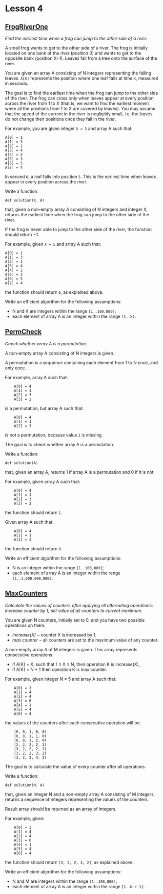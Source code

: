 # Lesson 4

## [FrogRiverOne](/lesson4/frog_river_one.py)

_Find the earliest time when a frog can jump to the other side of a river._

A small frog wants to get to the other side of a river. The frog is initially located on one bank of the river (position 0) and wants to get to the opposite bank (position X+1). Leaves fall from a tree onto the surface of the river.

You are given an array A consisting of N integers representing the falling leaves. `A[K]` represents the position where one leaf falls at time `K`, measured in seconds.

The goal is to find the earliest time when the frog can jump to the other side of the river. The frog can cross only when leaves appear at every position across the river from 1 to X (that is, we want to find the earliest moment when all the positions from 1 to X are covered by leaves). You may assume that the speed of the current in the river is negligibly small, i.e. the leaves do not change their positions once they fall in the river.

For example, you are given integer `X = 5` and array A such that:

```
A[0] = 1
A[1] = 3
A[2] = 1
A[3] = 4
A[4] = 2
A[5] = 3
A[6] = 5
A[7] = 4
```

In second `6`, a leaf falls into position `5`. This is the earliest time when leaves appear in every position across the river.

Write a function:

```
def solution(X, A)
```

that, given a non-empty array A consisting of N integers and integer X, returns the earliest time when the frog can jump to the other side of the river.

If the frog is never able to jump to the other side of the river, the function should return −1.

For example, given `X = 5` and array A such that:

```
A[0] = 1
A[1] = 3
A[2] = 1
A[3] = 4
A[4] = 2
A[5] = 3
A[6] = 5
A[7] = 4
```

the function should return `6`, as explained above.

Write an efficient algorithm for the following assumptions:

- N and X are integers within the range `[1..100,000]`;
- each element of array A is an integer within the range `[1..X]`.

## [PermCheck](/lesson4/perm_check.py)

_Check whether array A is a permutation._

A non-empty array A consisting of N integers is given.

A permutation is a sequence containing each element from 1 to N once, and only once.

For example, array A such that:

```
    A[0] = 4
    A[1] = 1
    A[2] = 3
    A[3] = 2
```

is a permutation, but array A such that:

```
    A[0] = 4
    A[1] = 1
    A[2] = 3
```

is not a permutation, because value `2` is missing.

The goal is to check whether array A is a permutation.

Write a function:

```
def solution(A)
```

that, given an array A, returns 1 if array A is a permutation and 0 if it is not.

For example, given array A such that:

```
    A[0] = 4
    A[1] = 1
    A[2] = 3
    A[3] = 2
```

the function should return `1`.

Given array A such that:

```
    A[0] = 4
    A[1] = 1
    A[2] = 3
```

the function should return `0`.

Write an efficient algorithm for the following assumptions:

- N is an integer within the range `[1..100,000]`;
- each element of array A is an integer within the range `[1..1,000,000,000]`.

## [MaxCounters](/lesson4/max_counters.py)

_Calculate the values of counters after applying all alternating operations: increase counter by 1; set value of all counters to current maximum._

You are given N counters, initially set to 0, and you have two possible operations on them:

- _increase(X)_ − counter X is increased by 1,
- _max counter_ − all counters are set to the maximum value of any counter.

A non-empty array A of M integers is given. This array represents consecutive operations:

- if A[K] = X, such that 1 ≤ X ≤ N, then operation K is increase(X),
- if A[K] = N + 1 then operation K is max counter.

For example, given integer N = 5 and array A such that:

```
    A[0] = 3
    A[1] = 4
    A[2] = 4
    A[3] = 6
    A[4] = 1
    A[5] = 4
    A[6] = 4
```

the values of the counters after each consecutive operation will be:

```
    (0, 0, 1, 0, 0)
    (0, 0, 1, 1, 0)
    (0, 0, 1, 2, 0)
    (2, 2, 2, 2, 2)
    (3, 2, 2, 2, 2)
    (3, 2, 2, 3, 2)
    (3, 2, 2, 4, 2)
```

The goal is to calculate the value of every counter after all operations.

Write a function:

```
def solution(N, A)
```

that, given an integer N and a non-empty array A consisting of M integers, returns a sequence of integers representing the values of the counters.

Result array should be returned as an array of integers.

For example, given:

```
    A[0] = 3
    A[1] = 4
    A[2] = 4
    A[3] = 6
    A[4] = 1
    A[5] = 4
    A[6] = 4
```

the function should return `[3, 2, 2, 4, 2]`, as explained above.

Write an efficient algorithm for the following assumptions:

- N and M are integers within the range `[1..100,000]`;
- each element of array A is an integer within the range `[1..N + 1]`.
